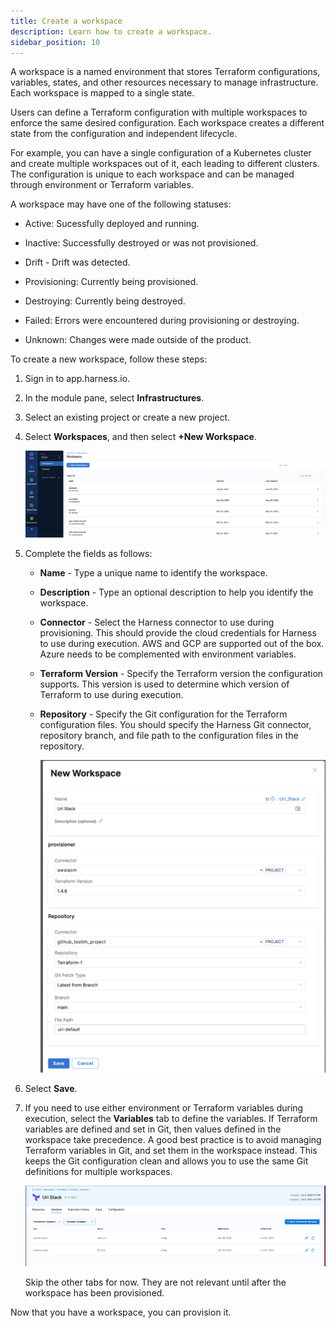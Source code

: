 ```yaml
---
title: Create a workspace
description: Learn how to create a workspace.
sidebar_position: 10
---
```


A workspace is a named environment that stores Terraform configurations, variables, states, and other resources necessary to manage infrastructure. Each workspace is mapped to a single state.

Users can define a Terraform configuration with multiple workspaces to enforce the same desired configuration. Each workspace creates a different state from the configuration and independent lifecycle. 

For example, you can have a single configuration of a Kubernetes cluster and create multiple workspaces out of it, each leading to different clusters. The configuration is unique to each workspace and can be managed through environment or Terraform variables.

A workspace may have one of the following statuses:

* Active: Sucessfully deployed and running. 

* Inactive: Successfully destroyed or was not provisioned.

* Drift - Drift was detected. 

* Provisioning: Currently being provisioned. 

* Destroying: Currently being destroyed. 

* Failed: Errors were encountered during provisioning or destroying. 

* Unknown: Changes were made outside of the product. 

To create a new workspace, follow these steps:

1. Sign in to app.harness.io.

2. In the module pane, select **Infrastructures**. 

3. Select an existing project or create a new project. 

4. Select **Workspaces**, and then select **+New Workspace**.

    ![Create new workspace](./static/create-workspace.png)

5. Complete the fields as follows:

    * **Name** - Type a unique name to identify the workspace. 
    * **Description** - Type an optional description to help you identify the workspace. 
    * **Connector** - Select the Harness connector to use during provisioning. This should provide the cloud credentials for Harness to use during execution. AWS and GCP are supported out of the box. Azure needs to be complemented with environment variables.
    * **Terraform Version** - Specify the Terraform version the configuration supports. This version is used to determine which version of Terraform to use during execution.
    * **Repository** - Specify the Git configuration for the Terraform configuration files. You should specify the Harness Git connector, repository branch, and file path to the configuration files in the repository.

        ![Add workspace details](./static/new-workspace.png)

6. Select **Save**. 

7. If you need to use either environment or Terraform variables during execution, select the **Variables** tab to define the variables. If Terraform variables are defined and set in Git, then values defined in the workspace take precedence. 
  A good best practice is to avoid managing Terraform variables in Git, and set them in the workspace instead. This keeps the Git configuration clean and allows you to use the same Git definitions for multiple workspaces. 

    ![Workspace variables](./static/workspace-variables.png)

    Skip the other tabs for now. They are not relevant until after the workspace has been provisioned. 

Now that you have a workspace, you can provision it. 
